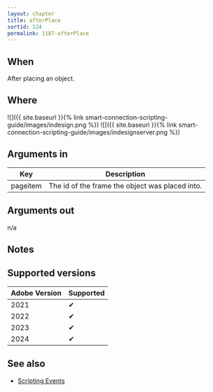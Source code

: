 ```yaml
---
layout: chapter
title: afterPlace
sortid: 124
permalink: 1187-afterPlace
---
```


## When

After placing an object.

## Where

![]({{ site.baseurl }}{% link smart-connection-scripting-guide/images/indesign.png %}) ![]({{ site.baseurl }}{% link smart-connection-scripting-guide/images/indesignserver.png %})

## Arguments in

| Key      | Description                                     |
| -------- | ----------------------------------------------- |
| pageitem | The id of the frame the object was placed into. |

## Arguments out

n/a

## Notes

## Supported versions

| Adobe Version | Supported |
| ------------- | --------- |
| 2021          | ✔         |
| 2022          | ✔         |
| 2023          | ✔         |
| 2024          | ✔         |

## See also

- [Scripting Events](./index.md)
